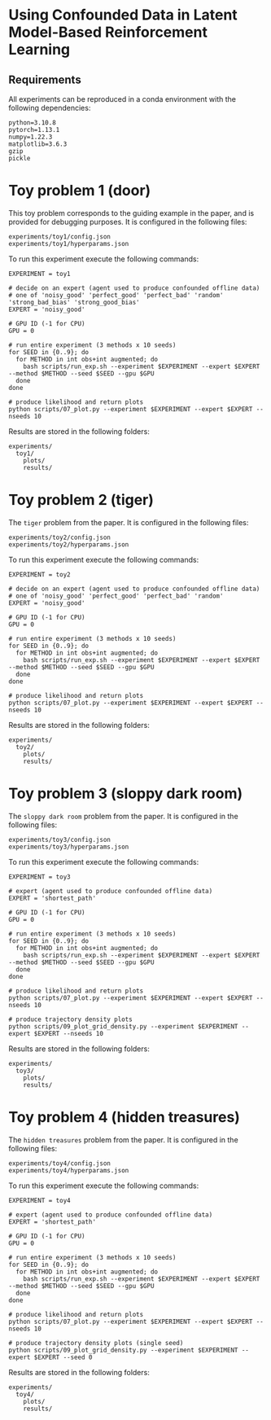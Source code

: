 # Using Confounded Data in Latent Model-Based Reinforcement Learning

## Requirements

All experiments can be reproduced in a conda environment with the following dependencies:
```
python=3.10.8
pytorch=1.13.1
numpy=1.22.3
matplotlib=3.6.3
gzip
pickle
```

# Toy problem 1 (door)

This toy problem corresponds to the guiding example in the paper, and is provided for debugging purposes. It is configured in the following files:
```
experiments/toy1/config.json
experiments/toy1/hyperparams.json
```

To run this experiment execute the following commands:
```shell
EXPERIMENT = toy1

# decide on an expert (agent used to produce confounded offline data)
# one of 'noisy_good' 'perfect_good' 'perfect_bad' 'random' 'strong_bad_bias' 'strong_good_bias'
EXPERT = 'noisy_good'

# GPU ID (-1 for CPU)
GPU = 0

# run entire experiment (3 methods x 10 seeds)
for SEED in {0..9}; do
  for METHOD in int obs+int augmented; do
    bash scripts/run_exp.sh --experiment $EXPERIMENT --expert $EXPERT --method $METHOD --seed $SEED --gpu $GPU
  done
done

# produce likelihood and return plots
python scripts/07_plot.py --experiment $EXPERIMENT --expert $EXPERT --nseeds 10
```

Results are stored in the following folders:
```
experiments/
  toy1/
    plots/
    results/
```

# Toy problem 2 (tiger)

The `tiger` problem from the paper. It is configured in the following files:
```
experiments/toy2/config.json
experiments/toy2/hyperparams.json
```

To run this experiment execute the following commands:
```shell
EXPERIMENT = toy2

# decide on an expert (agent used to produce confounded offline data)
# one of 'noisy_good' 'perfect_good' 'perfect_bad' 'random'
EXPERT = 'noisy_good'

# GPU ID (-1 for CPU)
GPU = 0

# run entire experiment (3 methods x 10 seeds)
for SEED in {0..9}; do
  for METHOD in int obs+int augmented; do
    bash scripts/run_exp.sh --experiment $EXPERIMENT --expert $EXPERT --method $METHOD --seed $SEED --gpu $GPU
  done
done

# produce likelihood and return plots
python scripts/07_plot.py --experiment $EXPERIMENT --expert $EXPERT --nseeds 10
```

Results are stored in the following folders:
```
experiments/
  toy2/
    plots/
    results/
```

# Toy problem 3 (sloppy dark room)

The `sloppy dark room` problem from the paper. It is configured in the following files:
```
experiments/toy3/config.json
experiments/toy3/hyperparams.json
```

To run this experiment execute the following commands:
```shell
EXPERIMENT = toy3

# expert (agent used to produce confounded offline data)
EXPERT = 'shortest_path'

# GPU ID (-1 for CPU)
GPU = 0

# run entire experiment (3 methods x 10 seeds)
for SEED in {0..9}; do
  for METHOD in int obs+int augmented; do
    bash scripts/run_exp.sh --experiment $EXPERIMENT --expert $EXPERT --method $METHOD --seed $SEED --gpu $GPU
  done
done

# produce likelihood and return plots
python scripts/07_plot.py --experiment $EXPERIMENT --expert $EXPERT --nseeds 10

# produce trajectory density plots
python scripts/09_plot_grid_density.py --experiment $EXPERIMENT --expert $EXPERT --nseeds 10
```

Results are stored in the following folders:
```
experiments/
  toy3/
    plots/
    results/
```

# Toy problem 4 (hidden treasures)

The `hidden treasures` problem from the paper. It is configured in the following files:
```
experiments/toy4/config.json
experiments/toy4/hyperparams.json
```

To run this experiment execute the following commands:
```shell
EXPERIMENT = toy4

# expert (agent used to produce confounded offline data)
EXPERT = 'shortest_path'

# GPU ID (-1 for CPU)
GPU = 0

# run entire experiment (3 methods x 10 seeds)
for SEED in {0..9}; do
  for METHOD in int obs+int augmented; do
    bash scripts/run_exp.sh --experiment $EXPERIMENT --expert $EXPERT --method $METHOD --seed $SEED --gpu $GPU
  done
done

# produce likelihood and return plots
python scripts/07_plot.py --experiment $EXPERIMENT --expert $EXPERT --nseeds 10

# produce trajectory density plots (single seed)
python scripts/09_plot_grid_density.py --experiment $EXPERIMENT --expert $EXPERT --seed 0
```

Results are stored in the following folders:
```
experiments/
  toy4/
    plots/
    results/
```
